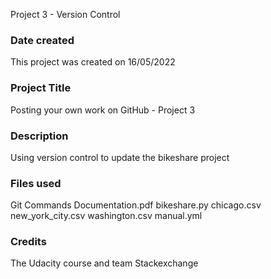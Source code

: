 Project 3 - Version Control

### Date created
This project was created on 16/05/2022

### Project Title
Posting your own work on GitHub - Project 3

### Description
Using version control to update the bikeshare project

### Files used
Git Commands Documentation.pdf 
bikeshare.py 
chicago.csv 
new_york_city.csv 
washington.csv
manual.yml

### Credits
The Udacity course and team
Stackexchange

